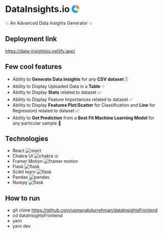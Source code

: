 # DataInsights.io <img src="./public/logo.png" height="25px" width="25px" style="margin-bottom:-2px;"/>

:boom: An Advanced Data Insights Generator :boom:

## Deployment link

https://data-insightsio.netlify.app/

## Few cool features

- Ability to **Generate Data Insights** for any **CSV dataset** :file_cabinet:
- Ability to Display Uploaded Data in a **Table** :sparkles:
- Ability to Display **Stats** related to dataset :chart_with_upwards_trend:
- Ability to Display Feature Importances related to dataset :white_check_mark:
- Ability to Display **Features Plot**(**Scatter** for Classification and **Line** for Regression) related to dataset :chart_with_upwards_trend:
- Ability to **Get Prediction** from a **Best Fit Machine Learning Model** for any particular sample :tada:

## Technologies

- React <img alt="react" src="https://img.shields.io/badge/-React-45b8d8?style=flat-square&logo=react&logoColor=white" />
- Chakra UI <img alt="chakra ui" src="https://img.shields.io/badge/-Chakra%20UI-319795?style=flat-square&logo=chakraui&logoColor=white" />
- Framer Motion <img alt="framer motion" src="https://img.shields.io/badge/-Framer-0055FF?style=flat-square&logo=framer&logoColor=white" />
- Flask <img alt="flask" src="https://img.shields.io/badge/-Flask-000000?style=flat-square&logo=flask&logoColor=white"  />
- Scikit learn <img alt="flask" src="https://img.shields.io/badge/-Scikit%20Learn-F7931E?style=flat-square&logo=scikitlearn&logoColor=white" />
- Pandas <img alt="pandas" src="https://img.shields.io/badge/-Pandas-150458?style=flat-square&logo=pandas&logoColor=white" />
- Numpy <img alt="flask" src="https://img.shields.io/badge/-Numpy-013243?style=flat-square&logo=numpy&logoColor=white" />

## How to run

- git clone https://github.com/usmanabdurrehman/dataInsightsFrontend
- cd dataInsightsFrontend
- yarn
- yarn dev
